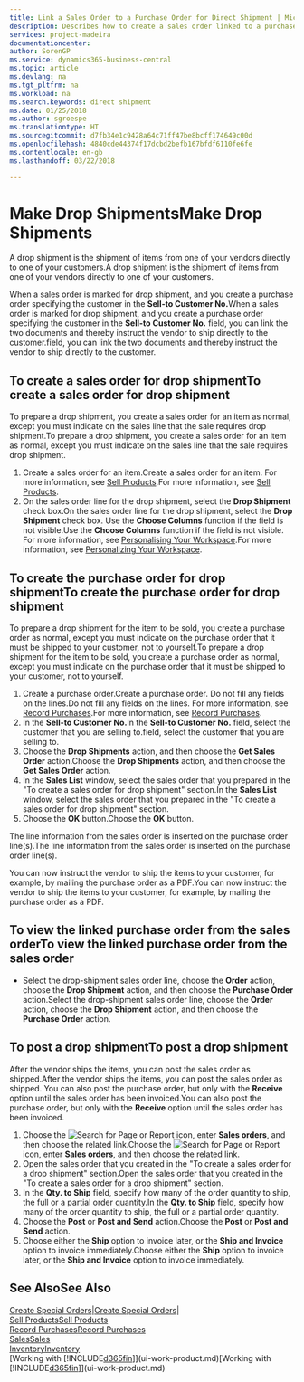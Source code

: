 ```yaml
---
title: Link a Sales Order to a Purchase Order for Direct Shipment | Microsoft Docs
description: Describes how to create a sales order linked to a purchase order to enable shipment directly from the vendor to the customer.
services: project-madeira
documentationcenter: 
author: SorenGP
ms.service: dynamics365-business-central
ms.topic: article
ms.devlang: na
ms.tgt_pltfrm: na
ms.workload: na
ms.search.keywords: direct shipment
ms.date: 01/25/2018
ms.author: sgroespe
ms.translationtype: HT
ms.sourcegitcommit: d7fb34e1c9428a64c71ff47be8bcff174649c00d
ms.openlocfilehash: 4840cde44374f17dcbd2befb167bfdf6110fe6fe
ms.contentlocale: en-gb
ms.lasthandoff: 03/22/2018

---
```

# <a name="make-drop-shipments"></a><span data-ttu-id="e02ce-103">Make Drop Shipments</span><span class="sxs-lookup"><span data-stu-id="e02ce-103">Make Drop Shipments</span></span>
<span data-ttu-id="e02ce-104">A drop shipment is the shipment of items from one of your vendors directly to one of your customers.</span><span class="sxs-lookup"><span data-stu-id="e02ce-104">A drop shipment is the shipment of items from one of your vendors directly to one of your customers.</span></span>

<span data-ttu-id="e02ce-105">When a sales order is marked for drop shipment, and you create a purchase order specifying the customer in the **Sell-to Customer No.**</span><span class="sxs-lookup"><span data-stu-id="e02ce-105">When a sales order is marked for drop shipment, and you create a purchase order specifying the customer in the **Sell-to Customer No.**</span></span> <span data-ttu-id="e02ce-106">field, you can link the two documents and thereby instruct the vendor to ship directly to the customer.</span><span class="sxs-lookup"><span data-stu-id="e02ce-106">field, you can link the two documents and thereby instruct the vendor to ship directly to the customer.</span></span>

## <a name="to-create-a-sales-order-for-drop-shipment"></a><span data-ttu-id="e02ce-107">To create a sales order for drop shipment</span><span class="sxs-lookup"><span data-stu-id="e02ce-107">To create a sales order for drop shipment</span></span>
<span data-ttu-id="e02ce-108">To prepare a drop shipment, you create a sales order for an item as normal, except you must indicate on the sales line that the sale requires drop shipment.</span><span class="sxs-lookup"><span data-stu-id="e02ce-108">To prepare a drop shipment, you create a sales order for an item as normal, except you must indicate on the sales line that the sale requires drop shipment.</span></span>

1. <span data-ttu-id="e02ce-109">Create a sales order for an item.</span><span class="sxs-lookup"><span data-stu-id="e02ce-109">Create a sales order for an item.</span></span> <span data-ttu-id="e02ce-110">For more information, see [Sell Products](sales-how-sell-products.md).</span><span class="sxs-lookup"><span data-stu-id="e02ce-110">For more information, see [Sell Products](sales-how-sell-products.md).</span></span>
2. <span data-ttu-id="e02ce-111">On the sales order line for the drop shipment, select the **Drop Shipment** check box.</span><span class="sxs-lookup"><span data-stu-id="e02ce-111">On the sales order line for the drop shipment, select the **Drop Shipment** check box.</span></span> <span data-ttu-id="e02ce-112">Use the **Choose Columns** function if the field is not visible.</span><span class="sxs-lookup"><span data-stu-id="e02ce-112">Use the **Choose Columns** function if the field is not visible.</span></span> <span data-ttu-id="e02ce-113">For more information, see [Personalising Your Workspace](ui-personalization-user.md).</span><span class="sxs-lookup"><span data-stu-id="e02ce-113">For more information, see [Personalizing Your Workspace](ui-personalization-user.md).</span></span>

## <a name="to-create-the-purchase-order-for-drop-shipment"></a><span data-ttu-id="e02ce-114">To create the purchase order for drop shipment</span><span class="sxs-lookup"><span data-stu-id="e02ce-114">To create the purchase order for drop shipment</span></span>
<span data-ttu-id="e02ce-115">To prepare a drop shipment for the item to be sold, you create a purchase order as normal, except you must indicate on the purchase order that it must be shipped to your customer, not to yourself.</span><span class="sxs-lookup"><span data-stu-id="e02ce-115">To prepare a drop shipment for the item to be sold, you create a purchase order as normal, except you must indicate on the purchase order that it must be shipped to your customer, not to yourself.</span></span>

1. <span data-ttu-id="e02ce-116">Create a purchase order.</span><span class="sxs-lookup"><span data-stu-id="e02ce-116">Create a purchase order.</span></span> <span data-ttu-id="e02ce-117">Do not fill any fields on the lines.</span><span class="sxs-lookup"><span data-stu-id="e02ce-117">Do not fill any fields on the lines.</span></span> <span data-ttu-id="e02ce-118">For more information, see [Record Purchases](purchasing-how-record-purchases.md).</span><span class="sxs-lookup"><span data-stu-id="e02ce-118">For more information, see [Record Purchases](purchasing-how-record-purchases.md).</span></span>
2. <span data-ttu-id="e02ce-119">In the **Sell-to Customer No.**</span><span class="sxs-lookup"><span data-stu-id="e02ce-119">In the **Sell-to Customer No.**</span></span> <span data-ttu-id="e02ce-120">field, select the customer that you are selling to.</span><span class="sxs-lookup"><span data-stu-id="e02ce-120">field, select the customer that you are selling to.</span></span>
3. <span data-ttu-id="e02ce-121">Choose the **Drop Shipments** action, and then choose the **Get Sales Order** action.</span><span class="sxs-lookup"><span data-stu-id="e02ce-121">Choose the **Drop Shipments** action, and then choose the **Get Sales Order** action.</span></span>
4. <span data-ttu-id="e02ce-122">In the **Sales List** window, select the sales order that you prepared in the "To create a sales order for drop shipment" section.</span><span class="sxs-lookup"><span data-stu-id="e02ce-122">In the **Sales List** window, select the sales order that you prepared in the "To create a sales order for drop shipment" section.</span></span>
5. <span data-ttu-id="e02ce-123">Choose the **OK** button.</span><span class="sxs-lookup"><span data-stu-id="e02ce-123">Choose the **OK** button.</span></span>

<span data-ttu-id="e02ce-124">The line information from the sales order is inserted on the purchase order line(s).</span><span class="sxs-lookup"><span data-stu-id="e02ce-124">The line information from the sales order is inserted on the purchase order line(s).</span></span>

<span data-ttu-id="e02ce-125">You can now instruct the vendor to ship the items to your customer, for example, by mailing the purchase order as a PDF.</span><span class="sxs-lookup"><span data-stu-id="e02ce-125">You can now instruct the vendor to ship the items to your customer, for example, by mailing the purchase order as a PDF.</span></span>     

## <a name="to-view-the-linked-purchase-order-from-the-sales-order"></a><span data-ttu-id="e02ce-126">To view the linked purchase order from the sales order</span><span class="sxs-lookup"><span data-stu-id="e02ce-126">To view the linked purchase order from the sales order</span></span>
* <span data-ttu-id="e02ce-127">Select the drop-shipment sales order line, choose the **Order** action, choose the **Drop Shipment** action, and then choose the **Purchase Order** action.</span><span class="sxs-lookup"><span data-stu-id="e02ce-127">Select the drop-shipment sales order line, choose the **Order** action, choose the **Drop Shipment** action, and then choose the **Purchase Order** action.</span></span>

## <a name="to-post-a-drop-shipment"></a><span data-ttu-id="e02ce-128">To post a drop shipment</span><span class="sxs-lookup"><span data-stu-id="e02ce-128">To post a drop shipment</span></span>
<span data-ttu-id="e02ce-129">After the vendor ships the items, you can post the sales order as shipped.</span><span class="sxs-lookup"><span data-stu-id="e02ce-129">After the vendor ships the items, you can post the sales order as shipped.</span></span> <span data-ttu-id="e02ce-130">You can also post the purchase order, but only with the **Receive** option until the sales order has been invoiced.</span><span class="sxs-lookup"><span data-stu-id="e02ce-130">You can also post the purchase order, but only with the **Receive** option until the sales order has been invoiced.</span></span>

1. <span data-ttu-id="e02ce-131">Choose the ![Search for Page or Report](media/ui-search/search_small.png "Search for Page or Report icon") icon, enter **Sales orders**, and then choose the related link.</span><span class="sxs-lookup"><span data-stu-id="e02ce-131">Choose the ![Search for Page or Report](media/ui-search/search_small.png "Search for Page or Report icon") icon, enter **Sales orders**, and then choose the related link.</span></span>
2. <span data-ttu-id="e02ce-132">Open the sales order that you created in the "To create a sales order for a drop shipment" section.</span><span class="sxs-lookup"><span data-stu-id="e02ce-132">Open the sales order that you created in the "To create a sales order for a drop shipment" section.</span></span>
3. <span data-ttu-id="e02ce-133">In the **Qty. to Ship** field, specify how many of the order quantity to ship, the full or a partial order quantity.</span><span class="sxs-lookup"><span data-stu-id="e02ce-133">In the **Qty. to Ship** field, specify how many of the order quantity to ship, the full or a partial order quantity.</span></span>
4. <span data-ttu-id="e02ce-134">Choose the **Post** or **Post and Send** action.</span><span class="sxs-lookup"><span data-stu-id="e02ce-134">Choose the **Post** or **Post and Send** action.</span></span>
5. <span data-ttu-id="e02ce-135">Choose either the **Ship** option to invoice later, or the **Ship and Invoice** option to invoice immediately.</span><span class="sxs-lookup"><span data-stu-id="e02ce-135">Choose either the **Ship** option to invoice later, or the **Ship and Invoice** option to invoice immediately.</span></span>

## <a name="see-also"></a><span data-ttu-id="e02ce-136">See Also</span><span class="sxs-lookup"><span data-stu-id="e02ce-136">See Also</span></span>
<span data-ttu-id="e02ce-137">[Create Special Orders](sales-how-to-create-special-orders.md)|</span><span class="sxs-lookup"><span data-stu-id="e02ce-137">[Create Special Orders](sales-how-to-create-special-orders.md)|</span></span>  
[<span data-ttu-id="e02ce-138">Sell Products</span><span class="sxs-lookup"><span data-stu-id="e02ce-138">Sell Products</span></span>](sales-how-sell-products.md)  
[<span data-ttu-id="e02ce-139">Record Purchases</span><span class="sxs-lookup"><span data-stu-id="e02ce-139">Record Purchases</span></span>](purchasing-how-record-purchases.md)  
[<span data-ttu-id="e02ce-140">Sales</span><span class="sxs-lookup"><span data-stu-id="e02ce-140">Sales</span></span>](sales-manage-sales.md)  
[<span data-ttu-id="e02ce-141">Inventory</span><span class="sxs-lookup"><span data-stu-id="e02ce-141">Inventory</span></span>](inventory-manage-inventory.md)  
<span data-ttu-id="e02ce-142">[Working with [!INCLUDE[d365fin](includes/d365fin_md.md)]](ui-work-product.md)</span><span class="sxs-lookup"><span data-stu-id="e02ce-142">[Working with [!INCLUDE[d365fin](includes/d365fin_md.md)]](ui-work-product.md)</span></span>

